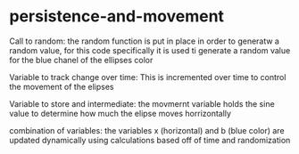 # persistence-and-movement

Call to random: the random function is put in place in order to generatw a random value, for this code specifically it is used ti generate a random value for the blue chanel of the ellipses color 

Variable to track change over time: This is incremented over time to control the movement of the elipses

Variable to store and intermediate: the movmernt variable holds the sine value to determine how much the elipse moves horrizontally 

combination of variables: the variables x (horizontal) and b (blue color) are updated dynamically using calculations based off of time and randomization

